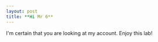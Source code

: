 ```yaml
---
layout: post
title: **Hi Mr 6**
---
```


I'm certain that you are looking at my account.
Enjoy this lab!
